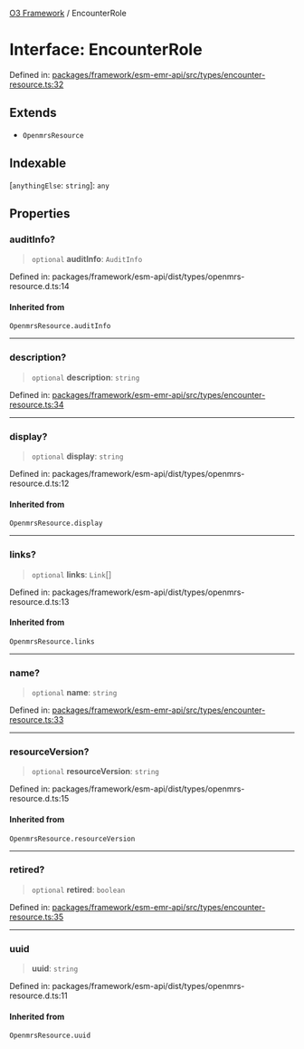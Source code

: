 [O3 Framework](../API.md) / EncounterRole

# Interface: EncounterRole

Defined in: [packages/framework/esm-emr-api/src/types/encounter-resource.ts:32](https://github.com/openmrs/openmrs-esm-core/blob/main/packages/framework/esm-emr-api/src/types/encounter-resource.ts#L32)

## Extends

- `OpenmrsResource`

## Indexable

\[`anythingElse`: `string`\]: `any`

## Properties

### auditInfo?

> `optional` **auditInfo**: `AuditInfo`

Defined in: packages/framework/esm-api/dist/types/openmrs-resource.d.ts:14

#### Inherited from

`OpenmrsResource.auditInfo`

***

### description?

> `optional` **description**: `string`

Defined in: [packages/framework/esm-emr-api/src/types/encounter-resource.ts:34](https://github.com/openmrs/openmrs-esm-core/blob/main/packages/framework/esm-emr-api/src/types/encounter-resource.ts#L34)

***

### display?

> `optional` **display**: `string`

Defined in: packages/framework/esm-api/dist/types/openmrs-resource.d.ts:12

#### Inherited from

`OpenmrsResource.display`

***

### links?

> `optional` **links**: `Link`[]

Defined in: packages/framework/esm-api/dist/types/openmrs-resource.d.ts:13

#### Inherited from

`OpenmrsResource.links`

***

### name?

> `optional` **name**: `string`

Defined in: [packages/framework/esm-emr-api/src/types/encounter-resource.ts:33](https://github.com/openmrs/openmrs-esm-core/blob/main/packages/framework/esm-emr-api/src/types/encounter-resource.ts#L33)

***

### resourceVersion?

> `optional` **resourceVersion**: `string`

Defined in: packages/framework/esm-api/dist/types/openmrs-resource.d.ts:15

#### Inherited from

`OpenmrsResource.resourceVersion`

***

### retired?

> `optional` **retired**: `boolean`

Defined in: [packages/framework/esm-emr-api/src/types/encounter-resource.ts:35](https://github.com/openmrs/openmrs-esm-core/blob/main/packages/framework/esm-emr-api/src/types/encounter-resource.ts#L35)

***

### uuid

> **uuid**: `string`

Defined in: packages/framework/esm-api/dist/types/openmrs-resource.d.ts:11

#### Inherited from

`OpenmrsResource.uuid`
